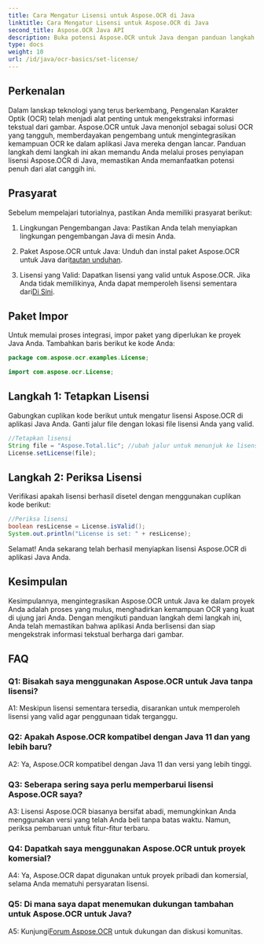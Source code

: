 ```yaml
---
title: Cara Mengatur Lisensi untuk Aspose.OCR di Java
linktitle: Cara Mengatur Lisensi untuk Aspose.OCR di Java
second_title: Aspose.OCR Java API
description: Buka potensi Aspose.OCR untuk Java dengan panduan langkah demi langkah ini. Siapkan lisensi Anda dengan mudah dan tingkatkan kemampuan OCR Anda.
type: docs
weight: 10
url: /id/java/ocr-basics/set-license/
---
```

## Perkenalan

Dalam lanskap teknologi yang terus berkembang, Pengenalan Karakter Optik (OCR) telah menjadi alat penting untuk mengekstraksi informasi tekstual dari gambar. Aspose.OCR untuk Java menonjol sebagai solusi OCR yang tangguh, memberdayakan pengembang untuk mengintegrasikan kemampuan OCR ke dalam aplikasi Java mereka dengan lancar. Panduan langkah demi langkah ini akan memandu Anda melalui proses penyiapan lisensi Aspose.OCR di Java, memastikan Anda memanfaatkan potensi penuh dari alat canggih ini.

## Prasyarat

Sebelum mempelajari tutorialnya, pastikan Anda memiliki prasyarat berikut:

1. Lingkungan Pengembangan Java: Pastikan Anda telah menyiapkan lingkungan pengembangan Java di mesin Anda.

2.  Paket Aspose.OCR untuk Java: Unduh dan instal paket Aspose.OCR untuk Java dari[tautan unduhan](https://releases.aspose.com/ocr/java/).

3. Lisensi yang Valid: Dapatkan lisensi yang valid untuk Aspose.OCR. Jika Anda tidak memilikinya, Anda dapat memperoleh lisensi sementara dari[Di Sini](https://purchase.aspose.com/temporary-license/).

## Paket Impor

Untuk memulai proses integrasi, impor paket yang diperlukan ke proyek Java Anda. Tambahkan baris berikut ke kode Anda:

```java
package com.aspose.ocr.examples.License;

import com.aspose.ocr.License;
```

## Langkah 1: Tetapkan Lisensi

Gabungkan cuplikan kode berikut untuk mengatur lisensi Aspose.OCR di aplikasi Java Anda. Ganti jalur file dengan lokasi file lisensi Anda yang valid.

```java
//Tetapkan lisensi
String file = "Aspose.Total.lic"; //ubah jalur untuk menunjuk ke lisensi yang valid
License.setLicense(file);
```

## Langkah 2: Periksa Lisensi

Verifikasi apakah lisensi berhasil disetel dengan menggunakan cuplikan kode berikut:

```java
//Periksa lisensi
boolean resLicense = License.isValid();
System.out.println("License is set: " + resLicense);
```

Selamat! Anda sekarang telah berhasil menyiapkan lisensi Aspose.OCR di aplikasi Java Anda.

## Kesimpulan

Kesimpulannya, mengintegrasikan Aspose.OCR untuk Java ke dalam proyek Anda adalah proses yang mulus, menghadirkan kemampuan OCR yang kuat di ujung jari Anda. Dengan mengikuti panduan langkah demi langkah ini, Anda telah memastikan bahwa aplikasi Anda berlisensi dan siap mengekstrak informasi tekstual berharga dari gambar.

## FAQ

### Q1: Bisakah saya menggunakan Aspose.OCR untuk Java tanpa lisensi?

A1: Meskipun lisensi sementara tersedia, disarankan untuk memperoleh lisensi yang valid agar penggunaan tidak terganggu.

### Q2: Apakah Aspose.OCR kompatibel dengan Java 11 dan yang lebih baru?

A2: Ya, Aspose.OCR kompatibel dengan Java 11 dan versi yang lebih tinggi.

### Q3: Seberapa sering saya perlu memperbarui lisensi Aspose.OCR saya?

A3: Lisensi Aspose.OCR biasanya bersifat abadi, memungkinkan Anda menggunakan versi yang telah Anda beli tanpa batas waktu. Namun, periksa pembaruan untuk fitur-fitur terbaru.

### Q4: Dapatkah saya menggunakan Aspose.OCR untuk proyek komersial?

A4: Ya, Aspose.OCR dapat digunakan untuk proyek pribadi dan komersial, selama Anda mematuhi persyaratan lisensi.

### Q5: Di mana saya dapat menemukan dukungan tambahan untuk Aspose.OCR untuk Java?

 A5: Kunjungi[Forum Aspose.OCR](https://forum.aspose.com/c/ocr/16) untuk dukungan dan diskusi komunitas.